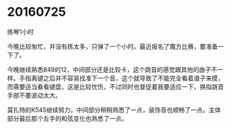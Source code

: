 # 20160725

练琴1小时

今晚比较匆忙，并没有练太多，只弹了一个小时。最近报名了魔方比赛，要准备一下了。

今晚继续熟悉849的12，中间部分还是比较卡，这个跳音的感觉跟其他的曲子不一样。手指离键之后并不容易找准下一个音，这个就导致了不能完全看着谱子来摸，而需要适当看看键盘，这是比较忧伤，不过同时也督促着我要适应一下，换指跳音手部不要波动太大。

莫扎特的K545继续努力，中间部分稍稍熟悉了一点，装饰音也顺畅了一点。主体部分最后那个左手的和弦变化也熟悉了一点。
